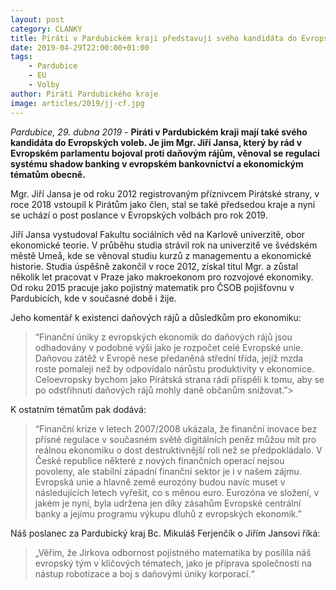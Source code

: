 ```yaml
---
layout: post
category: CLANKY
title: Piráti v Pardubickém kraji představují svého kandidáta do Evropských voleb
date: 2019-04-29T22:00:00+01:00
tags: 
    - Pardubice
    - EU
    - Volby
author: Piráti Pardubického kraje
image: articles/2019/jj-cf.jpg
---
```

*Pardubice, 29. dubna 2019* - **Piráti v Pardubickém kraji mají také svého kandidáta do Evropských voleb. Je jim Mgr. Jiří Jansa, který by rád v Evropském parlamentu bojoval proti daňovým rájům, věnoval se regulaci systému shadow banking v evropském bankovnictví a ekonomickým tématům obecně.**

Mgr. Jiří Jansa je od roku 2012 registrovaným příznivcem Pirátské strany, v roce 2018 vstoupil k Pirátům jako člen, stal se také předsedou kraje a nyní se uchází o post poslance v Evropských volbách pro rok 2019.

Jiří Jansa vystudoval Fakultu sociálních věd na Karlově univerzitě, obor ekonomické teorie. V průběhu studia strávil rok na univerzitě ve švédském městě Umeå, kde se věnoval studiu kurzů z managementu a ekonomické historie. Studia úspěšně zakončil v roce 2012, získal titul Mgr. a zůstal několik let pracovat v Praze jako makroekonom pro rozvojové ekonomiky. Od roku  2015 pracuje jako pojistný matematik pro ČSOB pojišťovnu v Pardubicích, kde v současné době i žije.

Jeho komentář k existenci daňových rájů a důsledkům pro ekonomiku: 

> “Finanční úniky z evropských ekonomik do daňových rájů jsou odhadovány v podobné výši  jako je rozpočet celé Evropské unie. Daňovou zátěž v Evropě nese předaněná střední třída, jejíž mzda roste pomaleji než by odpovídalo nárůstu produktivity v ekonomice. Celoevropsky bychom jako Pirátská strana rádi přispěli k tomu, aby se po odstřihnutí daňových rájů mohly daně občanům snižovat.”>
> 
K ostatním tématům pak dodává:

> “Finanční krize v letech 2007/2008 ukázala, že finanční inovace bez přísné regulace v současném světě digitálních peněz můžou mít pro reálnou ekonomiku o dost destruktivnější roli než se předpokládalo. V České republice některé z nových finančních operací nejsou povoleny, ale stabilní západní finanční sektor je i v našem zájmu.
Evropská unie a hlavně země eurozóny budou navíc muset v následujících letech vyřešit, co s měnou euro. Eurozóna ve složení, v jakém je nyní, byla udržena jen díky zásahům Evropské centrální banky a jejímu programu výkupu dluhů z evropských ekonomik.”

Náš poslanec za Pardubický kraj Bc. Mikuláš Ferjenčík o Jiřím Jansovi říká: 
> „Věřím, že Jirkova odbornost pojistného matematika by posílila náš evropský tým v klíčových tématech, jako je příprava společnosti na nástup robotizace a boj s daňovými úniky korporací.“ 
